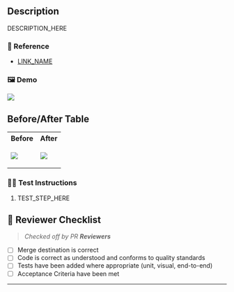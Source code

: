 ## Description

DESCRIPTION_HERE

### 🔗 Reference

- [LINK_NAME](LINK_URL)

### 🖼 Demo

![](DEMO_IMAGE_LINK_HERE)

## Before/After Table

<table>
<tr><th>Before</th><th>After</th></tr>
<tr>
<td>

![](BEFORE_IMAGE_LINK_HERE)

</td>
<td>

![](AFTER_IMAGE_LINK_HERE)

</td>
</tr>
</table>

### 👩‍🔬 Test Instructions

1. TEST_STEP_HERE

## 🔎 Reviewer Checklist

> _Checked off by PR **Reviewers**_

- [ ] Merge destination is correct
- [ ] Code is correct as understood and conforms to quality standards
- [ ] Tests have been added where appropriate (unit, visual, end-to-end)
- [ ] Acceptance Criteria have been met

---
